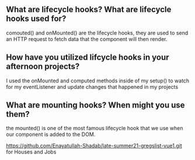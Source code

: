 ## What are lifecycle hooks? What are lifecycle hooks used for?
comouted() and onMounted() are the lifecycle hooks, they are used to send an HTTP request to fetch data that the component will then render.


## How have you utilized lifcycle hooks in your afternoon projects?
I used the onMounted and computed methods inside of my setup() to watch for my eventListener and update changes that happened in my projects

## What are mounting hooks? When might you use them?

the mounted() is one of the most famous lifecycle hook that we use when our component is added to the DOM.


https://github.com/Enayatullah-Shadab/late-summer21-gregslist-vue1.git
for Houses and Jobs